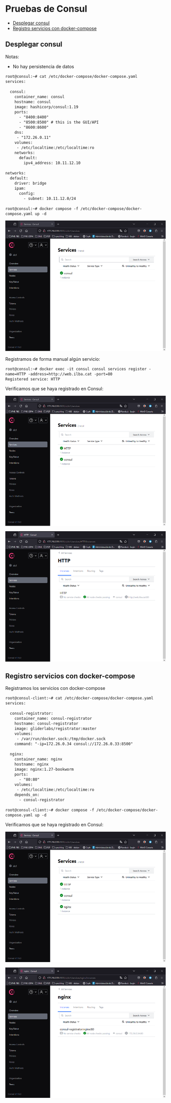 # Pruebas de Consul

* [Desplegar consul](#id1)
* [Registro servicios con docker-compose](#id2)

## Desplegar consul <div id='id1' />

Notas:

* No hay persistencia de datos

```
root@consul:~# cat /etc/docker-compose/docker-compose.yaml
services:

  consul:
    container_name: consul
    hostname: consul
    image: hashicorp/consul:1.19
    ports:
      - "8400:8400"
      - "8500:8500" # this is the GUI/API
      - "8600:8600"
    dns:
     - "172.26.0.11"
    volumes:
     - /etc/localtime:/etc/localtime:ro
    networks:
      default:
        ipv4_address: 10.11.12.10

networks:
  default:
    driver: bridge
    ipam:
      config:
        - subnet: 10.11.12.0/24

root@consul:~# docker compose -f /etc/docker-compose/docker-compose.yaml up -d
```

![alt text](images/consul-vacio.png)

Registramos de forma manual algún servicio:

```
root@consul:~# docker exec -it consul consul services register -name=HTTP -address=http://web.ilba.cat -port=80
Registered service: HTTP
```

Verificamos que se haya registrado en Consul:

![alt text](images/consul-servicio-creado-a-mano.png)

![alt text](images/consul-servicio-creado-a-mano-2.png)

## Registro servicios con docker-compose <div id='id2' />

Registramos los servicios con docker-compose

```
root@consul-client:~# cat /etc/docker-compose/docker-compose.yaml
services:

  consul-registrator:
    container_name: consul-registrator
    hostname: consul-registrator
    image: gliderlabs/registrator:master
    volumes:
     - /var/run/docker.sock:/tmp/docker.sock
    command: "-ip=172.26.0.34 consul://172.26.0.33:8500"

  nginx:
    container_name: nginx
    hostname: nginx
    image: nginx:1.27-bookworm
    ports:
      - "80:80"
    volumes:
     - /etc/localtime:/etc/localtime:ro
    depends_on:
      - consul-registrator

root@consul-client:~# docker compose -f /etc/docker-compose/docker-compose.yaml up -d
```

Verificamos que se haya registrado en Consul:

![alt text](images/consul-registry-docker-compose.png)

![alt text](images/consul-registry-docker-compose-2.png)
